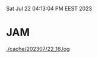 Sat Jul 22 04:13:04 PM EEST 2023
# JAM
<a href='./cache/202307/22_16.log'>./cache/202307/22_16.log</a>
